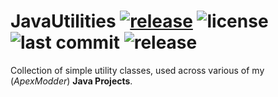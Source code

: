 # JavaUtilities [![release](https://github.com/ApexModder/JavaUtilities/actions/workflows/release.yml/badge.svg)](https://github.com/ApexModder/JavaUtilities/actions/workflows/release.yml) ![license](https://img.shields.io/github/license/ApexModder/JavaUtilities) ![last commit](https://img.shields.io/github/last-commit/ApexModder/JavaUtilities/master) ![release](https://img.shields.io/github/v/release/ApexModder/JavaUtilities?sort=semver)

Collection of simple utility classes, used across various of my (_ApexModder_) **Java Projects**.